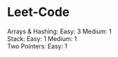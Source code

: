 # Leet-Code

Arrays & Hashing:
Easy: 3
Medium: 1
<br/>
Stack:
Easy: 1
Medium: 1
<br/>
Two Pointers:
Easy: 1
